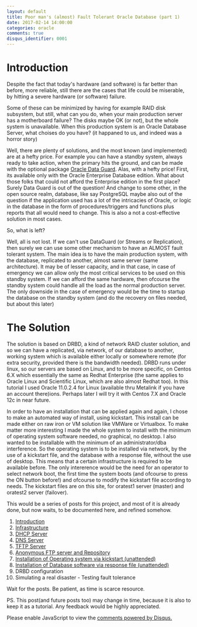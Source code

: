 ```yaml
---
layout: default
title: Poor man's (almost) Fault Tolerant Oracle Database (part 1)
date: 2017-02-14 14:00:00
categories: oracle
comments: true
disqus_identifier: 0001
---
```

# Introduction
Despite the fact that today's hardware (and software) is far better than before, more reliable, still there are the cases
that life could be miserable, by hitting a severe hardware (or software) failure.

Some of these can be minimized by having for example RAID disk subsystem, but still, what can you do, when your main production 
server has a motherboard failure? The disks maybe OK (or not), but the whole system is unavailable. When this production 
system is an Oracle Database Server, what choises do you have? (it happaned to us, and indeed was a horror story)

Well, there are plenty of solutions, and the most known (and implemented) are at a hefty price. For example you can have a standby
system, always ready to take action, when the primary hits the ground, and can be made with the optional package 
[Oracle Data Guard](https://en.wikipedia.org/wiki/Oracle_Data_Guard). Alas, with a hefty price! First, its available only
with the Oracle Enterprise Database edition. What about those folks that could not afford the Enterprise edition in the first
place? Surely Data Guard is out of the question! And change to some other, in the open source realm, database, like say PostgreSQL maybe also out of the question if the application used has a lot of the intricacies of Oracle, or logic in the database in the form of procedures/triggers and functions plus reports that all would need to change. This is also a not a cost-effective solution in most cases.

So, what is left?

Well, all is not lost. If we can't use DataGuard (or Streams or Replication), then surely we can use some other mechanism to have an ALMOST fault tolerant system. The main idea is to have the main production system, with the database, replicated to another, almost same server (same architecture). It may be of lesser capacity, and in that case, in case of emergency we can allow only the most critical services to be used on this standby system. If we can afford the same hardware, then ofcourse the standby system could handle all the load as the normal production server. The only downside in the case of emergency would be the time to startup the database on the standby system (and do the recovery on files needed, but about this later)

# The Solution

The solution is based on DRBD, a kind of network RAID cluster solution, and so we can have a replicated, via network, of our database to another, working system which is available either locally or somewhere remote (for extra security, provided there is the bandwidth needed). DRBD runs under linux, so our servers are based on Linux, and to be more specific, on Centos 6.X which essentially the same as Redhat Enterprise (the same applies to Oracle Linux and Scientific Linux, which are also almost Redhat too). In this tutorial I used Oracle 11.0.2.4 for Linux (available thru Metalink if you have an account there)ions. Perhaps later I will try it with Centos 7.X and Oracle 12c in near future.

In order to have an installation that can be applied again and again, I chose to make an automated way of install, using kickstart. This install can be made either on raw iron or VM solution like VMWare or Virtualbox. To make matter more interesting I made the whole system to install with the minimum of operating system software needed, no graphical, no desktop. I also wanted to be installable with the minimum of an administrator/dba interference. So the operating system is to be installed via network, by the use of a kickstart file, and the database with a response file, without the use of desktop. This means that a certain infrastructure is required to be available before. The only intererence would be the need for an operator to select network boot, the first time the system boots (and ofcourse to press the ON button before!) and ofcourse to modify the kickstart file according to needs. The kickstart files are on this site, for oratest1 server (master) and oratest2 server (failover). 

This would be a series of posts for this project, and most of it is already done, but now waits, to be documented here, and refined somehow.

  1. [Introduction](https://savvaspavlidis.github.io/oracle/2017/02/14/Poor-mans-Fault-Tolerant-Oracle-Database.html)
  2. [Infrastructure](https://savvaspavlidis.github.io/oracle/2017/02/28/A-Poor-mans-(almost)-Fault-Tolerant-Oracle-RDBMS-(part-2)-Infrastructure.html)
  3. [DHCP Server](https://savvaspavlidis.github.io/oracle/2017/04/12/A-Poor-mans-(almost)-Fault-Tolerant-Oracle-RDBMS-(part-3)-DHCP-Server.html)
  4. [DNS Server](https://savvaspavlidis.github.io/oracle/2017/04/12/A-poor-man's-(almost)-Fault-Tolerant-Oracle-RDBMS-(part-4)-DNS-Server.html)
  5. [TFTP Server](https://savvaspavlidis.github.io/oracle/2017/04/18/Poor-man's-(almost)-Fault-Tolerant-Oracle-Database-(part-4)-TFTP-Server.html)
  6. [Anonymous FTP server and Repository](https://savvaspavlidis.github.io/oracle/2017/04/18/Poor-man's-(almost)-Fault-Tolerant-Oracle-Database-(part-5)-Anonymous-FTP-Server-and-repository.html)
  7. [Installation of Operating system via kickstart (unattended)](https://savvaspavlidis.github.io/oracle/2017/04/19/Poor-man's-(almost)-Fault-Tolerant-Oracle-Database-(part-6)-OS-Install-via-kickstart.html)
  8. [Installation of Database software via response file (unattended)](https://savvaspavlidis.github.io/oracle/2017/04/20/Poor-man's-(almost)-Fault-Tolerant-Oracle-Database-(part-7)-Oracle-Install.html)
  9. DRBD configuration 
  10. Simulating a real disaster - Testing fault tolerance

Wait for the posts. Be patient, as time is scarce resource.

PS. This post(and future posts too) may change in time, because it is also to keep it as a tutorial. 
Any feedback would be highly appreciated. 


<div id="disqus_thread"></div>
<script>
  var disqus_config = function () {
    this.page.url = "{{ page.url | prepend: site.url }}";
    this.page.identifier = "{{ page.disqus_identifier }}"; 
  };
  (function() { // DON'T EDIT BELOW THIS LINE
    var d = document, s = d.createElement('script');
    s.src = '//savvaspavlidis.disqus.com/embed.js';
    s.setAttribute('data-timestamp', +new Date());
    (d.head || d.body).appendChild(s);
})();
</script>
<noscript>Please enable JavaScript to view the <a href="https://disqus.com/?ref_noscript">comments powered by Disqus.</a></noscript>
